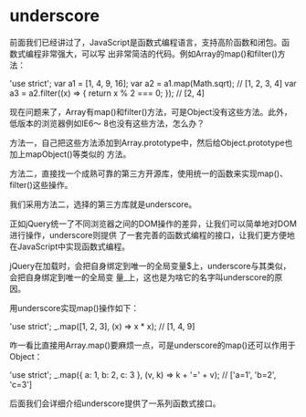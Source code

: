 # underscore

前面我们已经讲过了，JavaScript是函数式编程语言，支持高阶函数和闭包。函数式编程非常强大，可以写
出非常简洁的代码。例如Array的map()和filter()方法：

'use strict';
var a1 = [1, 4, 9, 16];
var a2 = a1.map(Math.sqrt); // [1, 2, 3, 4]
var a3 = a2.filter((x) => { return x % 2 === 0; }); // [2, 4]

现在问题来了，Array有map()和filter()方法，可是Object没有这些方法。此外，低版本的浏览器例如IE6～
8也没有这些方法，怎么办？

方法一，自己把这些方法添加到Array.prototype中，然后给Object.prototype也加上mapObject()等类似的
方法。

方法二，直接找一个成熟可靠的第三方开源库，使用统一的函数来实现map()、filter()这些操作。

我们采用方法二，选择的第三方库就是underscore。

正如jQuery统一了不同浏览器之间的DOM操作的差异，让我们可以简单地对DOM进行操作，underscore则提供
了一套完善的函数式编程的接口，让我们更方便地在JavaScript中实现函数式编程。

jQuery在加载时，会把自身绑定到唯一的全局变量$上，underscore与其类似，会把自身绑定到唯一的全局变
量_上，这也是为啥它的名字叫underscore的原因。

用underscore实现map()操作如下：

'use strict';
_.map([1, 2, 3], (x) => x * x); // [1, 4, 9]

咋一看比直接用Array.map()要麻烦一点，可是underscore的map()还可以作用于Object：

'use strict';
_.map({ a: 1, b: 2, c: 3 }, (v, k) => k + '=' + v); // ['a=1', 'b=2', 'c=3']

后面我们会详细介绍underscore提供了一系列函数式接口。

